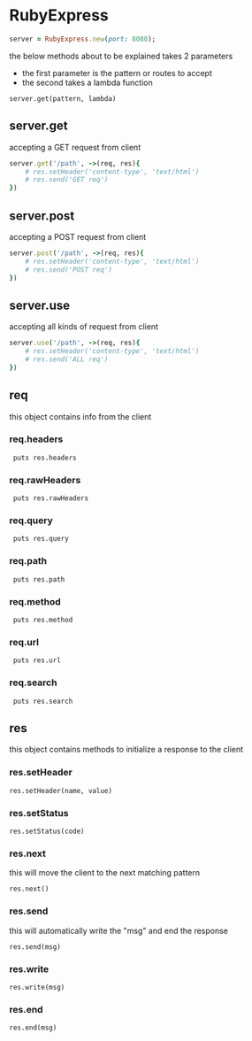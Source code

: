 # RubyExpress
```ruby 
server = RubyExpress.new(port: 8080);
```
the below methods about to be explained takes 2 parameters
- the first parameter is the pattern or routes to accept
- the second takes a lambda function
```
server.get(pattern, lambda)
```

## server.get
accepting a GET request from client
```ruby 
server.get('/path', ->(req, res){
    # res.setHeader('content-type', 'text/html')
    # res.send('GET req')
})
```
## server.post
accepting a POST request from client
```ruby 
server.post('/path', ->(req, res){
    # res.setHeader('content-type', 'text/html')
    # res.send('POST req')
})
```
## server.use
accepting all kinds of request from client
```ruby 
server.use('/path', ->(req, res){
    # res.setHeader('content-type', 'text/html')
    # res.send('ALL req')
})
```
## req
this object contains info from the client
### req.headers
 ```
  puts res.headers
 ```
### req.rawHeaders
 ```
  puts res.rawHeaders
 ```
 ### req.query
 ```
  puts res.query
 ```
### req.path
 ```
  puts res.path
 ```
### req.method
 ```
  puts res.method
 ```
### req.url
 ```
  puts res.url
 ```
### req.search
 ```
  puts res.search
 ```
## res
this object contains methods to initialize a response to the client
### res.setHeader
```
res.setHeader(name, value)
```
### res.setStatus
```
res.setStatus(code)
```
### res.next
this will move the client to the next matching pattern
```
res.next()
```
### res.send
this will automatically write the "msg" and end the response
```
res.send(msg)
```
### res.write
```
res.write(msg)
```
### res.end
```
res.end(msg)
```